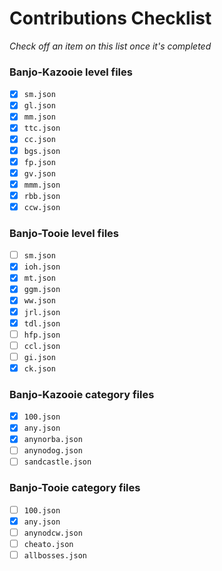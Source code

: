 # Contributions Checklist
*Check off an item on this list once it's completed*

### Banjo-Kazooie level files
- [x] `sm.json`
- [x] `gl.json`
- [x] `mm.json`
- [x] `ttc.json`
- [x] `cc.json`
- [x] `bgs.json`
- [x] `fp.json`
- [x] `gv.json`
- [x] `mmm.json`
- [x] `rbb.json`
- [x] `ccw.json`

### Banjo-Tooie level files
- [ ] `sm.json`
- [x] `ioh.json`
- [x] `mt.json`
- [x] `ggm.json`
- [x] `ww.json`
- [x] `jrl.json`
- [x] `tdl.json`
- [ ] `hfp.json`
- [ ] `ccl.json`
- [ ] `gi.json`
- [x] `ck.json`

### Banjo-Kazooie category files
- [x] `100.json`
- [x] `any.json`
- [x] `anynorba.json`
- [ ] `anynodog.json`
- [ ] `sandcastle.json`

### Banjo-Tooie category files
- [ ] `100.json`
- [x] `any.json`
- [ ] `anynodcw.json`
- [ ] `cheato.json`
- [ ] `allbosses.json`
